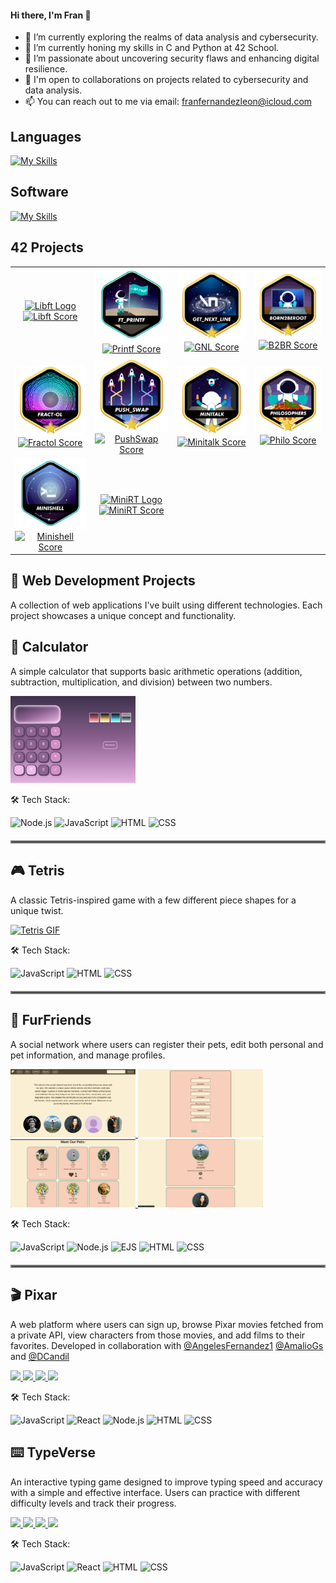 #### Hi there, I'm Fran 👋

- 🔭 I’m currently exploring the realms of data analysis and cybersecurity.
- 🌱 I’m currently honing my skills in C and Python at 42 School.
- 👀 I’m passionate about uncovering security flaws and enhancing digital resilience.
- 💼 I'm open to collaborations on projects related to cybersecurity and data analysis.
- 📫 You can reach out to me via email: [franfernandezleon@icloud.com](mailto:franfernandezleon@icloud.com)

## Languages

<a href="https://github.com/francfer-art/francfer-art">
    <img src="https://skillicons.dev/icons?i=c,cpp,python,html,css,js" alt="My Skills">
</a>

## Software

<a href="https://github.com/francfer-art/francfer-art">
    <img src="https://skillicons.dev/icons?i=vscode,vim,notion" alt="My Skills">
</a>

## 42 Projects

<table style="margin: auto;">
    <tr>
        <td style="text-align: center;">
            <a href="https://github.com/francfer-art/42Libft">
                <img src="https://raw.githubusercontent.com/ayogun/42-project-badges/main/badges/libftm.png" alt="Libft Logo">
                <br>
                <img src="https://img.shields.io/badge/Score-125%2F100-brightgreen" alt="Libft Score">
            </a>
        </td>
        <td style="text-align: center;">
            <a href="https://github.com/francfer-art/42Printf">
                <img src="https://raw.githubusercontent.com/mcombeau/mcombeau/main/42_badges/ft_printfe.png" alt="Printf Logo">
                <br>
                <img src="https://img.shields.io/badge/Score-100%2F100-brightgreen" alt="Printf Score">
            </a>
        </td>
        <td style="text-align: center;">
            <a href="https://github.com/francfer-art/42GNL">
                <img src="https://raw.githubusercontent.com/mcombeau/mcombeau/main/42_badges/get_next_linem.png" alt="GNL Logo">
                <br>
                <img src="https://img.shields.io/badge/Score-125%2F100-brightgreen" alt="GNL Score">
            </a>
        </td>
        <td style="text-align: center;">
            <a href="https://github.com/gemartin99/Born2beroot-Tutorial">
                <img src="https://raw.githubusercontent.com/mcombeau/mcombeau/main/42_badges/born2berootm.png" alt="B2BR Logo">
                <br>
                <img src="https://img.shields.io/badge/Score-125%2F100-brightgreen" alt="B2BR Score">
            </a>
        </td>
    </tr>
    <tr>
        <td style="text-align: center;">
            <a href="https://github.com/francfer-art/42Fractol">
                <img src="https://raw.githubusercontent.com/mcombeau/mcombeau/main/42_badges/fract-olm.png" alt="Fractol Logo">
                <br>
                <img src="https://img.shields.io/badge/Score-125%2F100-brightgreen" alt="Fractol Score">
            </a>
        </td>
        <td style="text-align: center;">
            <a href="https://github.com/francfer-art/42PushSwap">
                <img src="https://raw.githubusercontent.com/mcombeau/mcombeau/main/42_badges/push_swapm.png" alt="PushSwap Logo">
                <br>
                <img src="https://img.shields.io/badge/Score-125%2F100-brightgreen" alt="PushSwap Score">
            </a>
        </td>
        <td style="text-align: center;">
            <a href="https://github.com/francfer-art/42Minitalk">
                <img src="https://raw.githubusercontent.com/mcombeau/mcombeau/main/42_badges/minitalkm.png" alt="Minitalk Logo">
                <br>
                <img src="https://img.shields.io/badge/Score-125%2F100-brightgreen" alt="Minitalk Score">
            </a>
        </td>
        <td style="text-align: center;">
            <a href="https://github.com/francfer-art/42Philo.git">
                <img src="https://github.com/mcombeau/mcombeau/blob/main/42_badges/philosophersm.png?raw=true" alt="Philo Logo">
                <br>
                <img src="https://img.shields.io/badge/Score-125%2F100-brightgreen" alt="Philo Score">
            </a>
        </td>
    </tr>
    <tr>
        <td style="text-align: center;">
            <a href="https://github.com/VictorSuarezL/42-minishell">
                <img src="https://github.com/mcombeau/mcombeau/blob/main/42_badges/minishelle.png?raw=true" alt="Minishell Logo">
                <br>
                <img src="https://img.shields.io/badge/Score-109%2F100-brightgreen" alt="Minishell Score">
            </a>
        </td>
        <td style="text-align: center;">
            <a href="https://github.com/francfer-art/miniRTT">
                <img src="https://raw.githubusercontent.com/ayogun/42-project-badges/refs/heads/main/badges/minirtm.png" alt="MiniRT Logo">
                <br>
                <img src="https://img.shields.io/badge/Score-125%2F100-brightgreen" alt="MiniRT Score">
            </a>
        </td>
</table>

## 🚀 Web Development Projects
<p>A collection of web applications I've built using different technologies. Each project showcases a unique concept and functionality.</p>

<h2>🧮 Calculator</h2>
<p>A simple calculator that supports basic arithmetic operations (addition, subtraction, multiplication, and division) between two numbers.</p>
<div>
  <a href="https://github.com/francfer-art/Calculator" target="_blank">
    <img src="https://github.com/francfer-art/Calculator/blob/main/Captura%20de%20pantalla%202025-01-18%20a%20las%2017.08.03.png?raw=true" alt="Calculator GIF" width="200" />
  </a>
</div>

<span>🛠 Tech Stack:</span>
<div>
  <img src="https://skillicons.dev/icons?i=nodejs" alt="Node.js" height="30" />
  <img src="https://skillicons.dev/icons?i=js" alt="JavaScript" height="30" />
  <img src="https://skillicons.dev/icons?i=html" alt="HTML" height="30" />
  <img src="https://skillicons.dev/icons?i=css" alt="CSS" height="30" />
</div>

<hr style="border: 2px solid gray; margin: 20px 0;">

<h2>🎮 Tetris</h2>
<p>A classic Tetris-inspired game with a few different piece shapes for a unique twist.</p>

<div>
  <a href="https://github.com/francfer-art/Tetris" target="_blank">
    <img src="https://github.com/francfer-art/Tetris/blob/main/assets/bg.jpg?raw=true" alt="Tetris GIF" width="200" />
  </a>
</div>

<span>🛠 Tech Stack:</span>
<div>
  <img src="https://skillicons.dev/icons?i=js" alt="JavaScript" height="30" />
  <img src="https://skillicons.dev/icons?i=html" alt="HTML" height="30" />
  <img src="https://skillicons.dev/icons?i=css" alt="CSS" height="30" />
</div>

<hr style="border: 2px solid gray; margin: 20px 0;">

<h2>🐾 FurFriends</h2>
<p>A social network where users can register their pets, edit both personal and pet information, and manage profiles.</p>

<div>
  <a href="https://github.com/francfer-art/FurFriends" target="_blank">
    <img src="https://github.com/francfer-art/FurFriends/blob/main/Captura%20de%20pantalla%202025-01-18%20a%20las%2020.23.19.png?raw=true" alt="Furfirends" width="200" />
    <img src="https://github.com/francfer-art/FurFriends/blob/main/Captura%20de%20pantalla%202025-01-18%20a%20las%2020.25.31.png?raw=true" width="200" />
    <img src="https://github.com/francfer-art/FurFriends/blob/main/Captura%20de%20pantalla%202025-01-18%20a%20las%2020.25.45.png?raw=true" width="200" />
    <img src="https://github.com/francfer-art/FurFriends/blob/main/Captura%20de%20pantalla%202025-01-18%20a%20las%2020.26.03.png?raw=true" width="200" />
  </a>
</div>

<span>🛠 Tech Stack:</span>
<div>
  <img src="https://skillicons.dev/icons?i=js" alt="JavaScript" height="30" />
  <img src="https://skillicons.dev/icons?i=nodejs" alt="Node.js" height="30" />
  <img src="https://static-00.iconduck.com/assets.00/file-type-ejs-icon-2048x1151-hdkbavbz.png" alt="EJS" height="30" />
  <img src="https://skillicons.dev/icons?i=html" alt="HTML" height="30" />
  <img src="https://skillicons.dev/icons?i=css" alt="CSS" height="30" />
</div>


<hr style="border: 2px solid gray; margin: 20px 0;">

<h2>🎬 Pixar</h2>
<p>A web platform where users can sign up, browse Pixar movies fetched from a private API, view characters from those movies, and add films to their favorites. Developed in collaboration with <a href="https://github.com/AngelesFernandez1"> @AngelesFernandez1</a> <a href="https://github.com/AmalioGs"> @AmalioGs</a> and <a href="https://github.com/DCandil"> @DCandil</a></p>

<div>
  <a href="https://github.com/francfer-art/Pixar" target="_blank">
    <img src="https://github.com/francfer-art/Pixar/blob/main/Captura%20de%20pantalla%202025-01-18%20a%20las%2021.15.37.png?raw=true" width="200" />
    <img src="https://github.com/francfer-art/Pixar/blob/main/Captura%20de%20pantalla%202025-01-18%20a%20las%2021.13.51.png?raw=true" width="200" />
    <img src="https://github.com/francfer-art/Pixar/blob/main/Captura%20de%20pantalla%202025-01-18%20a%20las%2021.14.08.png?raw=true" width="200" />
    <img src="https://github.com/francfer-art/Pixar/blob/main/Captura%20de%20pantalla%202025-01-18%20a%20las%2021.15.20.png?raw=true" width="200" />
  </a>
</div>

<span>🛠 Tech Stack:</span>
<div>
  <img src="https://skillicons.dev/icons?i=js" alt="JavaScript" height="30" />
  <img src="https://skillicons.dev/icons?i=react" alt="React" height="30" />
  <img src="https://skillicons.dev/icons?i=nodejs" alt="Node.js" height="30" />
  <img src="https://skillicons.dev/icons?i=html" alt="HTML" height="30" />
  <img src="https://skillicons.dev/icons?i=css" alt="CSS" height="30" />
</div>


<h2>⌨️ TypeVerse</h2>
<p>An interactive typing game designed to improve typing speed and accuracy with a simple and effective interface. Users can practice with different difficulty levels and track their progress.</p>

<div>
  <a href="https://github.com/francfer-art/Pixar" target="_blank">
    <img src="https://github.com/francfer-art/TypeVerse/blob/main/TypeVerse/src/assets/Intro.png?raw=true" width="200" />
    <img src="https://github.com/francfer-art/TypeVerse/blob/main/TypeVerse/src/assets/worddisplay.png?raw=true" width="200" />
    <img src="https://github.com/francfer-art/TypeVerse/blob/main/TypeVerse/src/assets/TypeVerseShow.mp4?raw=true" width="200" />
    <img src="https://github.com/francfer-art/Pixar/blob/main/Captura%20de%20pantalla%202025-01-18%20a%20las%2021.15.20.png?raw=true" width="200" />
  </a>
</div>

<span>🛠 Tech Stack:</span>
<div>
  <img src="https://skillicons.dev/icons?i=js" alt="JavaScript" height="30" />
  <img src="https://skillicons.dev/icons?i=react" alt="React" height="30" />
  <img src="https://skillicons.dev/icons?i=html" alt="HTML" height="30" />
  <img src="https://skillicons.dev/icons?i=css" alt="CSS" height="30" />
</div>



